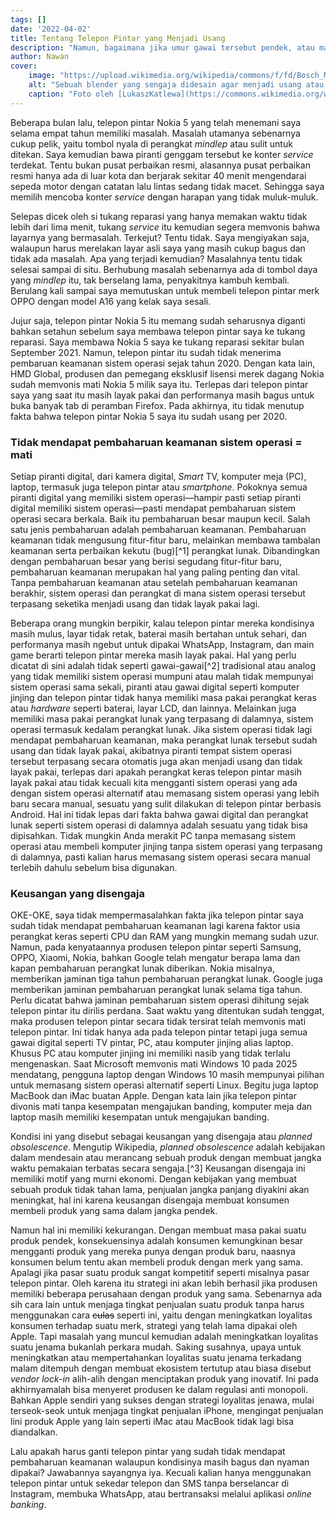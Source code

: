 ```yaml
---
tags: [] 
date: '2022-04-02'
title: Tentang Telepon Pintar yang Menjadi Usang
description: "Namun, bagaimana jika umur gawai tersebut pendek, atau malah memang disengaja dibuat sedemikian rupa?"
author: Nawan
cover:
    image: "https://upload.wikimedia.org/wikipedia/commons/f/fd/Bosch_MaxoMixx_planned_obsolence.jpg"
    alt: "Sebuah blender yang sengaja didesain agar menjadi usang atau rusak setelah beberapa tahun dan sulit diperbaiki"
    caption: "Foto oleh [LukaszKatlewa](https://commons.wikimedia.org/wiki/File:Bosch_MaxoMixx_planned_obsolence.jpg), [CC BY-SA 4.0](https://creativecommons.org/licenses/by-sa/4.0), via Wikimedia Commons."
---
```


Beberapa bulan lalu, telepon pintar Nokia 5 yang telah menemani saya selama empat tahun memiliki masalah. Masalah utamanya sebenarnya cukup pelik, yaitu tombol nyala di perangkat *mindlep* atau sulit untuk ditekan. Saya kemudian bawa piranti genggam tersebut ke konter *service* terdekat. Tentu bukan pusat perbaikan resmi, alasannya pusat perbaikan resmi hanya ada di luar kota dan berjarak sekitar 40 menit mengendarai sepeda motor dengan catatan lalu lintas sedang tidak macet. Sehingga saya memilih mencoba konter *service* dengan harapan yang tidak muluk-muluk.

Selepas dicek oleh si tukang reparasi yang hanya memakan waktu tidak lebih dari lima menit, tukang *service* itu kemudian segera memvonis bahwa layarnya yang bermasalah. Terkejut? Tentu tidak. Saya mengiyakan saja, walaupun harus merelakan layar asli saya yang masih cukup bagus dan tidak ada masalah. Apa yang terjadi kemudian? Masalahnya tentu tidak selesai sampai di situ. Berhubung masalah sebenarnya ada di tombol daya yang *mindlep* itu, tak berselang lama, penyakitnya kambuh kembali. Berulang kali sampai saya memutuskan untuk membeli telepon pintar merk OPPO dengan model A16 yang kelak saya sesali.

Jujur saja, telepon pintar Nokia 5 itu memang sudah seharusnya diganti bahkan setahun sebelum saya membawa telepon pintar saya ke tukang reparasi. Saya membawa Nokia 5 saya ke tukang reparasi sekitar bulan September 2021. Namun, telepon pintar itu sudah tidak menerima pembaruan keamanan sistem operasi sejak tahun 2020. Dengan kata lain, HMD Global, produsen dan pemegang eksklusif lisensi merek dagang Nokia sudah memvonis mati Nokia 5 milik saya itu. Terlepas dari telepon pintar saya yang saat itu masih layak pakai dan performanya masih bagus untuk buka banyak tab di peramban Firefox. Pada akhirnya, itu tidak menutup fakta bahwa telepon pintar Nokia 5 saya itu sudah usang per 2020.

### Tidak mendapat pembaharuan keamanan sistem operasi = mati

Setiap piranti digital, dari kamera digital, *Smart* TV, komputer meja (PC), laptop, termasuk juga telepon pintar atau *smartphone*. Pokoknya semua piranti digital yang memiliki sistem operasi—hampir pasti setiap piranti digital memiliki sistem operasi—pasti mendapat pembaharuan sistem operasi secara berkala. Baik itu pembaharuan besar maupun kecil. Salah satu jenis pembaharuan adalah pembaharuan keamanan. Pembaharuan keamanan tidak mengusung fitur-fitur baru, melainkan membawa tambalan keamanan serta perbaikan kekutu (bug)[^1] perangkat lunak. Dibandingkan dengan pembaharuan besar yang berisi segudang fitur-fitur baru, pembaharuan keamanan merupakan hal yang paling penting dan vital. Tanpa pembaharuan keamanan atau setelah pembaharuan keamanan berakhir, sistem operasi dan perangkat di mana sistem operasi tersebut terpasang seketika menjadi usang dan tidak layak pakai lagi.

Beberapa orang mungkin berpikir, kalau telepon pintar mereka kondisinya masih mulus, layar tidak retak, baterai masih bertahan untuk sehari, dan performanya masih ngebut untuk dipakai WhatsApp, Instagram, dan main game berarti telepon pintar mereka masih layak pakai. Hal yang perlu dicatat di sini adalah tidak seperti gawai-gawai[^2] tradisional atau analog yang tidak memiliki sistem operasi mumpuni atau malah tidak mempunyai sistem operasi sama sekali, piranti atau gawai digital seperti komputer jinjing dan telepon pintar tidak hanya memiliki masa pakai perangkat keras atau *hardware* seperti baterai, layar LCD, dan lainnya. Melainkan juga memiliki masa pakai perangkat lunak yang terpasang di dalamnya, sistem operasi termasuk kedalam perangkat lunak. Jika sistem operasi tidak lagi mendapat pembaharuan keamanan, maka perangkat lunak tersebut sudah usang dan tidak layak pakai, akibatnya piranti tempat sistem operasi tersebut terpasang secara otomatis juga akan menjadi usang dan tidak layak pakai, terlepas dari apakah perangkat keras telepon pintar masih layak pakai atau tidak kecuali kita mengganti sistem operasi yang ada dengan sistem operasi alternatif atau memasang sistem operasi yang lebih baru secara manual, sesuatu yang sulit dilakukan di telepon pintar berbasis Android. Hal ini tidak lepas dari fakta bahwa gawai digital dan perangkat lunak seperti sistem operasi di dalamnya adalah sesuatu yang tidak bisa dipisahkan. Tidak mungkin Anda merakit PC tanpa memasang sistem operasi atau membeli komputer jinjing tanpa sistem operasi yang terpasang di dalamnya, pasti kalian harus memasang sistem operasi secara manual terlebih dahulu sebelum bisa digunakan.

### Keusangan yang disengaja

OKE-OKE, saya tidak mempermasalahkan fakta jika telepon pintar saya sudah tidak mendapat pembaharuan keamanan lagi karena faktor usia perangkat keras seperti CPU dan RAM yang mungkin memang sudah uzur. Namun, pada kenyataannya produsen telepon pintar seperti Samsung, OPPO, Xiaomi, Nokia, bahkan Google telah mengatur berapa lama dan kapan pembaharuan perangkat lunak diberikan. Nokia misalnya, memberikan jaminan tiga tahun pembaharuan perangkat lunak. Google juga memberikan jaminan pembaharuan perangkat lunak selama tiga tahun. Perlu dicatat bahwa jaminan pembaharuan sistem operasi dihitung sejak telepon pintar itu dirilis perdana. Saat waktu yang ditentukan sudah tenggat, maka produsen telepon pintar secara tidak tersirat telah memvonis mati telepon pintar. Ini tidak hanya ada pada telepon pintar tetapi juga semua gawai digital seperti TV pintar, PC, atau komputer jinjing alias laptop. Khusus PC atau komputer jinjing ini memiliki nasib yang tidak terlalu mengenaskan. Saat Microsoft memvonis mati Windows 10 pada 2025 mendatang, pengguna laptop dengan Windows 10 masih mempunyai pilihan untuk memasang sistem operasi alternatif seperti Linux. Begitu juga laptop MacBook dan iMac buatan Apple. Dengan kata lain jika telepon pintar divonis mati tanpa kesempatan mengajukan banding, komputer meja dan laptop masih memiliki kesempatan untuk mengajukan banding.

Kondisi ini yang disebut sebagai keusangan yang disengaja atau *planned obsolescence*. Mengutip Wikipedia, *planned obsolescence* adalah kebijakan dalam mendesain atau merancang sebuah produk dengan membuat jangka waktu pemakaian terbatas secara sengaja.[^3] Keusangan disengaja ini memiliki motif yang murni ekonomi. Dengan kebijakan yang membuat sebuah produk tidak tahan lama, penjualan jangka panjang diyakini akan meningkat, hal ini karena keusangan disengaja membuat konsumen membeli produk yang sama dalam jangka pendek.

Namun hal ini memiliki kekurangan. Dengan membuat masa pakai suatu produk pendek, konsekuensinya adalah konsumen kemungkinan besar mengganti produk yang mereka punya dengan produk baru, naasnya konsumen belum tentu akan membeli produk dengan merk yang sama. Apalagi jika pasar suatu produk sangat kompetitif seperti misalnya pasar telepon pintar. Oleh karena itu strategi ini akan lebih berhasil jika produsen memiliki beberapa perusahaan dengan produk yang sama. Sebenarnya ada sih cara lain untuk menjaga tingkat penjualan suatu produk tanpa harus menggunakan cara ~~culas~~ seperti ini, yaitu dengan meningkatkan loyalitas konsumen terhadap suatu merk, strategi yang telah lama dipakai oleh Apple. Tapi masalah yang muncul kemudian adalah meningkatkan loyalitas suatu jenama bukanlah perkara mudah. Saking susahnya, upaya untuk meningkatkan atau mempertahankan loyalitas suatu jenama terkadang malam ditempuh dengan membuat ekosistem tertutup atau biasa disebut *vendor lock-in* alih-alih dengan menciptakan produk yang inovatif. Ini pada akhirnyamalah bisa menyeret produsen ke dalam regulasi anti monopoli. Bahkan Apple sendiri yang sukses dengan strategi loyalitas jenawa, mulai terseok-seok untuk menjaga tingkat penjualan iPhone, mengingat penjualan lini produk Apple yang lain seperti iMac atau MacBook tidak lagi bisa diandalkan.

Lalu apakah harus ganti telepon pintar yang sudah tidak mendapat pembaharuan keamanan walaupun kondisinya masih bagus dan nyaman dipakai? Jawabannya sayangnya iya. Kecuali kalian hanya menggunakan telepon pintar untuk sekedar telepon dan SMS tanpa berselancar di Instagram, membuka WhatsApp, atau bertransaksi melalui aplikasi *online banking*.
